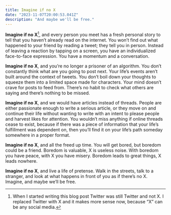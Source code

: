 ```yaml
---
title: Imagine if no X
date: "2023-11-07T20:00:53.041Z"
description: "And maybe we'll be free."
---
```

**Imagine if no X**[^x], and every person you meet has a fresh personal story to tell that you haven’t already read on the internet. You won’t find out what happened to your friend by reading a tweet; they tell you in person. Instead of leaving a reaction by tapping on a screen, you have an individualized face-to-face expression. You have a momentum and a conversation.

**Imagine if no X**, and you’re no longer a prisoner of an algorithm. You don’t constantly think what are you going to post next. Your life’s events aren’t built around the context of tweets. You don’t boil down your thoughts to squeeze them into a limited space made for characters. Your mind doesn’t crave for posts to feed from. There’s no habit to check what others are saying and there’s nothing to be missed.

**Imagine if no X**, and we would have articles instead of threads. People are either passionate enough to write a serious article, or they move on and continue their life without wanting to write with an intent to please people and harvest likes for attention. You wouldn’t miss anything if online threads cease to exist, because if there was a piece of information that your life’s fulfillment was dependent on, then you’ll find it on your life’s path someday somewhere in a proper format. 

**Imagine if no X**, and all the freed up time. You will get bored, but boredom could be a friend. Boredom is valuable, X is useless noise. With boredom you have peace, with X you have misery. Boredom leads to great things, X leads nowhere.

**Imagine if no X**, and live a life of pretense. Walk in the streets, talk to a stranger, and look at what happens in front of you as if there’s no X. Imagine, and maybe we’ll be free.

[^x]: When I started writing this blog post Twitter was still Twitter and not X. I replaced Twitter with X and it makes more sense now, because “X” can be any social media.
